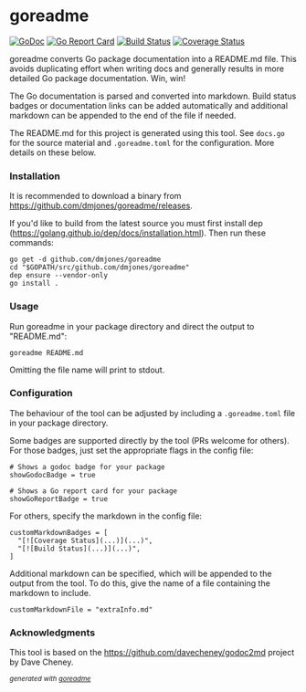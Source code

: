 # goreadme
[![GoDoc](https://godoc.org/github.com/dmjones/goreadme?status.svg)](https://godoc.org/github.com/dmjones/goreadme)
[![Go Report Card](https://goreportcard.com/badge/github.com/dmjones/goreadme)](https://goreportcard.com/report/github.com/dmjones/goreadme)
[![Build Status](https://travis-ci.com/dmjones/goreadme.svg?branch=master)](https://travis-ci.com/dmjones/goreadme)
[![Coverage Status](https://coveralls.io/repos/github/dmjones/goreadme/badge.svg?branch=master)](https://coveralls.io/github/dmjones/goreadme?branch=master)

goreadme converts Go package documentation into a README.md file. This
avoids duplicating effort when writing docs and generally results in more
detailed Go package documentation. Win, win!

The Go documentation is parsed and converted into markdown. Build status badges
or documentation links can be added automatically and additional markdown can
be appended to the end of the file if needed.

The README.md for this project is generated using this tool. See `docs.go` for
the source material and `.goreadme.toml` for the configuration. More details on
these below.

### Installation
It is recommended to download a binary from
<a href="https://github.com/dmjones/goreadme/releases">https://github.com/dmjones/goreadme/releases</a>.

If you'd like to build from the latest source you must first
install dep (<a href="https://golang.github.io/dep/docs/installation.html">https://golang.github.io/dep/docs/installation.html</a>). Then
run these commands:


```
go get -d github.com/dmjones/goreadme
cd "$GOPATH/src/github.com/dmjones/goreadme"
dep ensure --vendor-only
go install .
```

### Usage
Run goreadme in your package directory and direct the output to "README.md":


```
goreadme README.md
```

Omitting the file name will print to stdout.

### Configuration
The behaviour of the tool can be adjusted by including a `.goreadme.toml` file
in your package directory.

Some badges are supported directly by the tool (PRs welcome for others). For
those badges, just set the appropriate flags in the config file:


```
# Shows a godoc badge for your package
showGodocBadge = true

# Shows a Go report card for your package
showGoReportBadge = true
```

For others, specify the markdown in the config file:


```
customMarkdownBadges = [
  "[![Coverage Status](...)](...)",
  "[![Build Status](...)](...)",
]
```

Additional markdown can be specified, which will be appended to the output from
the tool. To do this, give the name of a file containing the markdown to include.


```
customMarkdownFile = "extraInfo.md"
```

### Acknowledgments
This tool is based on the <a href="https://github.com/davecheney/godoc2md">https://github.com/davecheney/godoc2md</a> project by Dave
Cheney.

<sub>*generated with [goreadme](https://github.com/dmjones/goreadme)*</sub>
